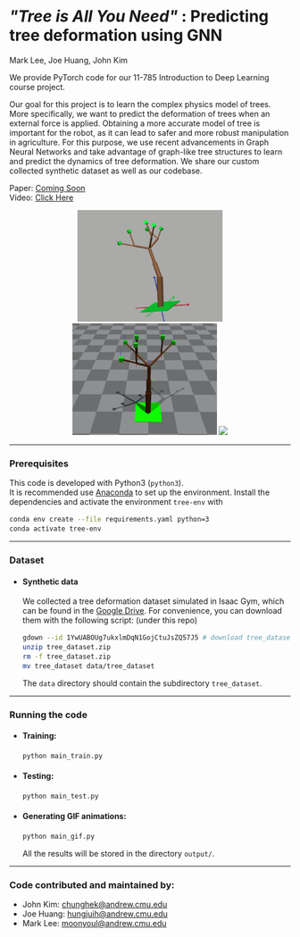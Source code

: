# *"Tree is All You Need"* : Predicting tree deformation using GNN

Mark Lee, Joe Huang, John Kim 

We provide PyTorch code for our 11-785 Introduction to Deep Learning course project.

Our goal for this project is to learn the complex physics model of trees. More specifically, we want to predict the deformation of trees when an external force is applied. Obtaining a more accurate model of tree is important for the robot, as it can lead to safer and more robust manipulation in agriculture. For this purpose, we use recent advancements in Graph Neural Networks and take advantage of graph-like tree structures to learn and predict the dynamics of tree deformation. We share our custom collected synthetic dataset as well as our codebase.

Paper: [Coming Soon](arxiv_link)  
Video: [Click Here](https://www.youtube.com/watch?v=hI6dPzHuYMc&ab_channel=MoonyoungLee)

<p align = "center">
<img src="./figures/tree_full.gif" height="200"/>
<img src="./figures/push_TF.gif" height="200" />
<img src="./figures/results.gif" height="200"/>
</p>

--------------------------------------

### Prerequisites

This code is developed with Python3 (`python3`).   
It is recommended use [Anaconda](https://www.anaconda.com/products/individual) to set up the environment. Install the dependencies and activate the environment `tree-env` with
```bash
conda env create --file requirements.yaml python=3
conda activate tree-env
```

--------------------------------------
### Dataset
- #### Synthetic data 
    We collected a tree deformation dataset simulated in Isaac Gym, which can be found in the [Google Drive](https://drive.google.com/file/d/1YwUABOUg7ukxlmDqN1GojCtuJsZQ57J5/view?usp=sharing). For convenience, you can download them with the following script: (under this repo)
  ```bash
  gdown --id 1YwUABOUg7ukxlmDqN1GojCtuJsZQ57J5 # download tree_dataset.zip
  unzip tree_dataset.zip
  rm -f tree_dataset.zip
  mv tree_dataset data/tree_dataset
  ```
  The `data` directory should contain the subdirectory `tree_dataset`.

--------------------------------------

### Running the code

- #### Training:
  ```bash
  python main_train.py
  ```
- #### Testing:
  ```bash
  python main_test.py
  ```
- #### Generating GIF animations:
  ```bash
  python main_gif.py
  ```
  All the results will be stored in the directory `output/`.

--------------------------------------
### Code contributed and maintained by:
- John Kim: [chunghek@andrew.cmu.edu]()
- Joe Huang: [hungjuih@andrew.cmu.edu]()
- Mark Lee: [moonyoul@andrew.cmu.edu]()
